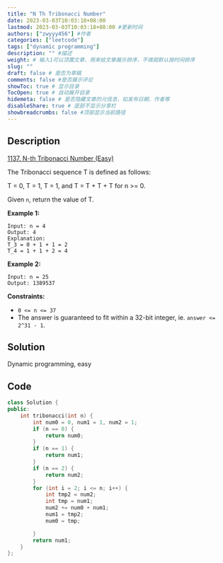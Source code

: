 ```yaml
---
title: "N Th Tribonacci Number"
date: 2023-03-03T10:03:18+08:00
lastmod: 2023-03-03T10:03:18+08:00 #更新时间
authors: ["zwyyy456"] #作者
categories: ["leetcode"]
tags: ["dynamic programming"]
description: "" #描述
weight: # 输入1可以顶置文章，用来给文章展示排序，不填就默认按时间排序
slug: ""
draft: false # 是否为草稿
comments: false #是否展示评论
showToc: true # 显示目录
TocOpen: true # 自动展开目录
hidemeta: false # 是否隐藏文章的元信息，如发布日期、作者等
disableShare: true # 底部不显示分享栏
showbreadcrumbs: false #顶部显示当前路径
---
```

## Description
[1137. N-th Tribonacci Number (Easy)](https://leetcode.com/problems/n-th-tribonacci-number/)

The Tribonacci sequence T is defined as follows:

T = 0, T = 1, T = 1, and T = T \+ T \+ T for n >= 0.

Given `n`, return the value of T.

**Example 1:**

```
Input: n = 4
Output: 4
Explanation:
T_3 = 0 + 1 + 1 = 2
T_4 = 1 + 1 + 2 = 4

```

**Example 2:**

```
Input: n = 25
Output: 1389537

```

**Constraints:**

- `0 <= n <= 37`
- The answer is guaranteed to fit within a 32-bit integer, ie. `answer <= 2^31 - 1`.

## Solution
Dynamic programming, easy

## Code
```cpp
class Solution {
public:
    int tribonacci(int n) {
        int num0 = 0, num1 = 1, num2 = 1;
        if (n == 0) {
            return num0;
        }
        if (n == 1) {
            return num1;
        }
        if (n == 2) {
            return num2;
        }
        for (int i = 2; i <= n; i++) {
            int tmp2 = num2;
            int tmp = num1;
            num2 += num0 + num1;
            num1 = tmp2;
            num0 = tmp;

        }
        return num1;
    }
};
```